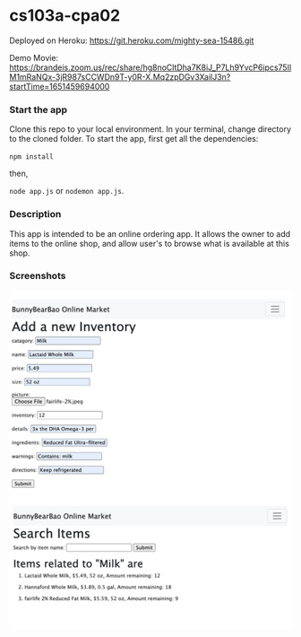 # cs103a-cpa02

Deployed on Heroku: https://git.heroku.com/mighty-sea-15486.git

Demo Movie: https://brandeis.zoom.us/rec/share/hg8noCltDha7K8iJ_P7Lh9YvcP6ipcs75IlM1mRaNQx-3jR987sCCWDn9T-y0R-X.Mq2zpDGv3XailJ3n?startTime=1651459694000

### Start the app
Clone this repo to your local environment. In your terminal, change directory to the cloned folder. To start the app, first get all the dependencies:

`npm install`

then,

`node app.js` or `nodemon app.js`.

### Description
This app is intended to be an online ordering app. It allows the owner to add items to the online shop, and allow user's to browse what is available at this shop. 

### Screenshots
![add-items](/public/images/a%20Add%20a%20new%20Inventory.jpg)
![display-items](./public/images/BunnyBearBao%20Online%20Market.jpg)
